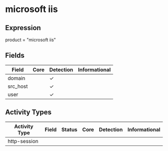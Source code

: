 microsoft iis
=============

Expression
----------

product = "microsoft iis"

Fields
------

| Field    | Core | Detection | Informational |
| -------- | ---- | --------- | ------------- |
| domain   |      | &#10003;  |               |
| src_host |      | &#10003;  |               |
| user     |      | &#10003;  |               |

Activity Types
--------------

| Activity Type | Field | Status | Core | Detection | Informational |
| ------------- | ----- | ------ | ---- | --------- | ------------- |
| http-session  |       |        |      |           |               |

